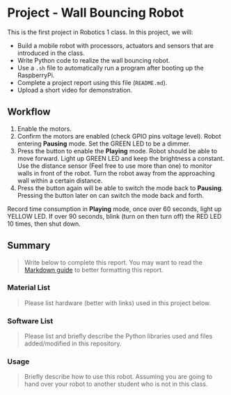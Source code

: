 # Project - Wall Bouncing Robot

This is the first project in Robotics 1 class. In this project, we will:
- Build a mobile robot with processors, actuators and sensors that are introduced in the class.
- Write Python code to realize the wall bouncing robot.
- Use a `.sh` file to automatically run a program after booting up the RaspberryPi.
- Complete a project report using this file (`README.md`).
- Upload a short video for demonstration.

## Workflow
1. Enable the motors.
2. Confirm the motors are enabled (check GPIO pins voltage level). Robot entering **Pausing** mode. Set the GREEN LED to be a dimmer.
3. Press the button to enable the **Playing** mode. Robot should be able to move forward. Light up GREEN LED and keep the brightness a constant. Use the distance sensor (Feel free to use more than one) to monitor walls in front of the robot. Turn the robot away from the approaching wall within a certain distance.
4. Press the button again will be able to switch the mode back to **Pausing**. Pressing the button later on can switch the mode back and forth. 

Record time consumption in **Playing** mode, once over 60 seconds, light up YELLOW LED. If over 90 seconds, blink (turn on then turn off) the RED LED 10 times, then shut down.

## Summary
> Write below to complete this report. You may want to read the [Markdown guide](https://guides.github.com/features/mastering-markdown/) to better formatting this report.

### Material List
> Please list hardware (better with links) used in this project below.  

### Software List
> Please list and briefly describe the Python libraries used and files added/modified in this repository.

### Usage
> Briefly describe how to use this robot. Assuming you are going to hand over your robot to another student who is not in this class.


